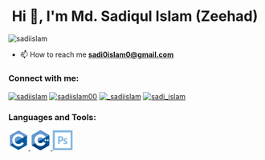 <h1 align="center">Hi 👋, I'm Md. Sadiqul Islam (Zeehad)</h1>
<p align="left"> <img src="https://komarev.com/ghpvc/?username=sadiislam&label=Profile%20views&color=0e75b6&style=flat" alt="sadiislam" /> </p>

- 📫 How to reach me **sadi0islam0@gmail.com**

<h3 align="left">Connect with me:</h3>
<p align="left">
<a href="https://linkedin.com/in/sadiislam" target="blank"><img align="center" src="https://raw.githubusercontent.com/rahuldkjain/github-profile-readme-generator/master/src/images/icons/Social/linked-in-alt.svg" alt="sadiislam" height="30" width="40" /></a>
<a href="https://fb.com/sadiislam00" target="blank"><img align="center" src="https://raw.githubusercontent.com/rahuldkjain/github-profile-readme-generator/master/src/images/icons/Social/facebook.svg" alt="sadiislam00" height="30" width="40" /></a>
<a href="https://instagram.com/_sadiislam" target="blank"><img align="center" src="https://raw.githubusercontent.com/rahuldkjain/github-profile-readme-generator/master/src/images/icons/Social/instagram.svg" alt="_sadiislam" height="30" width="40" /></a>
<a href="https://www.youtube.com/c/sadi_islam" target="blank"><img align="center" src="https://raw.githubusercontent.com/rahuldkjain/github-profile-readme-generator/master/src/images/icons/Social/youtube.svg" alt="sadi_islam" height="30" width="40" /></a>
</p>

<h3 align="left">Languages and Tools:</h3>
<p align="left"> <a href="https://www.cprogramming.com/" target="_blank" rel="noreferrer"> <img src="https://raw.githubusercontent.com/devicons/devicon/master/icons/c/c-original.svg" alt="c" width="40" height="40"/> </a> <a href="https://www.w3schools.com/cpp/" target="_blank" rel="noreferrer"> <img src="https://raw.githubusercontent.com/devicons/devicon/master/icons/cplusplus/cplusplus-original.svg" alt="cplusplus" width="40" height="40"/> </a> <a href="https://www.photoshop.com/en" target="_blank" rel="noreferrer"> <img src="https://raw.githubusercontent.com/devicons/devicon/master/icons/photoshop/photoshop-line.svg" alt="photoshop" width="40" height="40"/> </a> </p>
